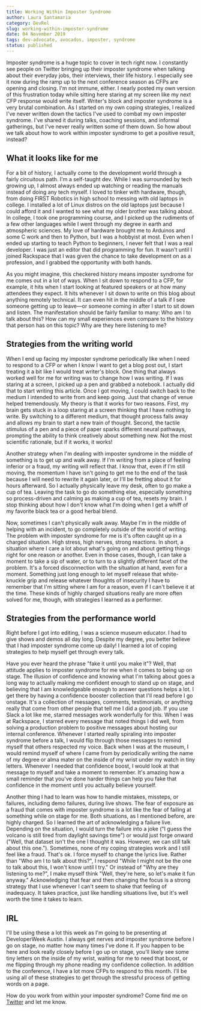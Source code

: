 ```yaml
---
title: Working Within Imposter Syndrome 
author: Laura Santamaria
category: DevRel
slug: working-within-imposter-syndrome
date: 04 November 2019
tags: dev-advocate, avocados, imposter, syndrome
status: published
---
```


Imposter syndrome is a huge topic to cover in tech right now. I constantly see people on Twitter bringing up their imposter syndrome when talking about their everyday jobs, their interviews, their life history. I especially see it now during the ramp up to the next conference season as CFPs are opening and closing. I'm not immune, either. I nearly posted my own version of this frustration today while sitting here staring at my screen like my next CFP response would write itself. Writer's block and imposter syndrome is a very brutal combination. As I started on my own coping strategies, I realized I've never written down the tactics I've used to combat my own imposter syndrome. I've shared it during talks, coaching sessions, and informal gatherings, but I've never really written some of them down. So how about we talk about how to work within imposter syndrome to get a positive result, instead?

## What it looks like for me

For a bit of history, I actually come to the development world through a fairly circuitous path. I'm a self-taught dev. While I was surrounded by tech growing up, I almost always ended up watching or reading the manuals instead of doing any tech myself. I loved to tinker with hardware, though, from doing FIRST Robotics in high school to messing with old laptops in college. I installed a lot of Linux distros on the old laptops just because I could afford it and I wanted to see what my older brother was talking about. In college, I took one programming course, and I picked up the rudiments of a few other languages while I went through my degree in earth and atmospheric sciences. My love of hardware brought me to Arduinos and some C work and then to Python, but I was a hobbyist at most. Even when I ended up starting to teach Python to beginners, I never felt that I was a real developer. I was just an editor that did programming for fun. It wasn't until I joined Rackspace that I was given the chance to take development on as a profession, and I grabbed the opportunity with both hands.

As you might imagine, this checkered history means imposter syndrome for me comes out in a lot of ways. When I sit down to respond to a CFP, for example, it hits when I start looking at featured speakers or at how many attendees they expect. It hits whenever I sit down to write on this blog about anything remotely technical. It can even hit in the middle of a talk if I see someone getting up to leave&mdash;or someone coming in after I start to sit down and listen. The manifestation should be fairly familiar to many: Who am I to talk about this? How can my small experiences even compare to the history that person has on this topic? Why are they here listening to me?

## Strategies from the writing world

When I end up facing my imposter syndrome periodically like when I need to respond to a CFP or when I know I want to get a blog post out, I start treating it a bit like I would treat writer's block. One thing that always worked well for me for writing was to change how I was writing. If I was staring at a screen, I picked up a pen and grabbed a notebook. I actually did that to start writing this article. Once I got moving, I could switch back to the medium I intended to write from and keep going. Just that change of venue helped tremendously. My theory is that it works for two reasons. First, my brain gets stuck in a loop staring at a screen thinking that I have nothing to write. By switching to a different medium, that thought process falls away and allows my brain to start a new train of thought. Second, the tactile stimulus of a pen and a piece of paper sparks different neural pathways, prompting the ability to think creatively about something new. Not the most scientific rationale, but if it works, it works!

Another strategy when I'm dealing with imposter syndrome in the middle of something is to get up and walk away. If I'm writing from a place of feeling inferior or a fraud, my writing will reflect that. I know that, even if I'm still moving, the momentum I have isn't going to get me to the end of the task because I will need to rewrite it again later, or I'll be fretting about it for hours afterward. So I actually physically leave my desk, often to go make a cup of tea. Leaving the task to go do something else, especially something so process-driven and calming as making a cup of tea, resets my brain. I stop thinking about how I don't know what I'm doing when I get a whiff of my favorite black tea or a good herbal blend. 

Now, sometimes I can't physically walk away. Maybe I'm in the middle of helping with an incident, to go completely outside of the world of writing. The problem with imposter syndrome for me is it's often caught up in a charged situation. High stress, high nerves, strong reactions. In short, a situation where I care a lot about what's going on and about getting things right for one reason or another. Even in those cases, though, I can take a moment to take a sip of water, or to turn to a slightly different facet of the problem. It's a forced disconnection with the situation at hand, even for a moment. Something just long enough to let myself release that white-knuckle grip and release whatever thoughts of insecurity I have to remember that I'm sitting where I am for a reason, even if I can't believe it at the time. These kinds of highly charged situations really are more often solved for me, though, with strategies I learned as a performer.

## Strategies from the performance world

Right before I got into editing, I was a science museum educator. I had to give shows and demos all day long. Despite my degree, you better believe that I had imposter syndrome come up daily! I learned a lot of coping strategies to help myself get through every talk. 

Have you ever heard the phrase "fake it until you make it"? Well, that attitude applies to imposter syndrome for me when it comes to being up on stage. The illusion of confidence and knowing what I'm talking about goes a long way to actually making me confident enough to stand up on stage, and believing that I am knowledgeable enough to answer questions helps a lot. I get there by having a confidence booster collection that I'll read before I go onstage. It's a collection of messages, comments, testimonials, or anything really that come from other people that tell me I did a good job. If you use Slack a lot like me, starred messages work wonderfully for this. When I was at Rackspace, I starred every message that noted things I did well, from solving a production problem to positive messages about hosting our internal conference. Whenever I started really spiraling into imposter syndrome before a talk, I would flip through those messages to remind myself that others respected my voice. Back when I was at the museum, I would remind myself of where I came from by periodically writing the name of my degree or alma mater on the inside of my wrist under my watch in tiny letters. Whenever I needed that confidence boost, I would look at that message to myself and take a moment to remember. It's amazing how a small reminder that you've done harder things can help you fake that confidence in the moment until you actually believe yourself.

Another thing I had to learn was how to handle mistakes, missteps, or failures, including demo failures, during live shows. The fear of exposure as a fraud that comes with imposter syndrome is a lot like the fear of failing at something while on stage for me. Both situations, as I mentioned before, are highly charged. So I learned the art of acknowledging a failure live. Depending on the situation, I would turn the failure into a joke ("I guess the volcano is still tired from daylight savings time") or would just forge onward ("Well, that dataset isn't the one I thought it was. However, we can still talk about this one."). Sometimes, none of my coping strategies work and I still feel like a fraud. That's ok. I force myself to change the lyrics live. Rather than "Who am I to talk about this?", I respond "While I might not be the one to talk about this, I won't know until I try." Or instead of "Why are they listening to me?", I make myself think "Well, they're here, so let's make it fun anyway." Acknowledging that fear and then changing the focus is a strong strategy that I use whenever I can't seem to shake that feeling of inadequacy. It takes practice, just like handling situations live, but it's well worth the time it takes to learn.

## IRL

I'll be using these a lot this week as I'm going to be presenting at DeveloperWeek Austin. I always get nerves and imposter syndrome before I go on stage, no matter how many times I've done it. If you happen to be here and look really closely before I go up on stage, you'll likely see some tiny letters on the inside of my wrist, waiting for me to need that boost, or me flipping through my phone reading my confidence collection. In addition to the conference, I have a lot more CFPs to respond to this month. I'll be using all of these strategies to get through the stressful process of getting words on a page.

How do you work from within your imposter syndrome? Come find me on [Twitter](https://twitter.com/nimbinatus/status/1191485763474599936) and let me know.
